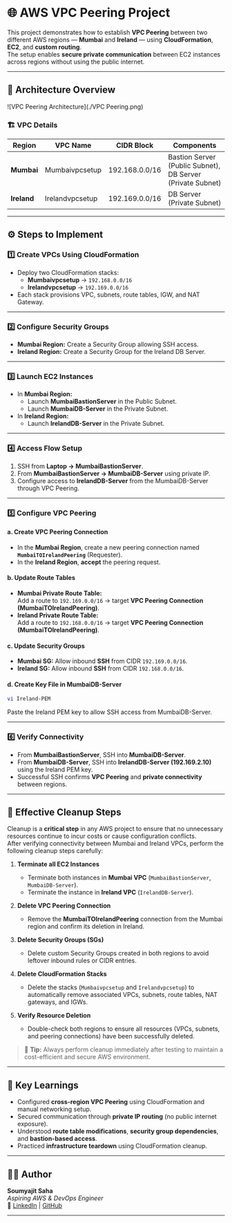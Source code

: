 # 🌐 AWS VPC Peering Project

This project demonstrates how to establish **VPC Peering** between two different AWS regions — **Mumbai** and **Ireland** — using **CloudFormation**, **EC2**, and **custom routing**.  
The setup enables **secure private communication** between EC2 instances across regions without using the public internet.

---

## 🧩 Architecture Overview

![VPC Peering Architecture](./VPC Peering.png)

### 🏗️ VPC Details

| Region      | VPC Name        | CIDR Block     | Components                                                 |
| ----------- | --------------- | -------------- | ---------------------------------------------------------- |
| **Mumbai**  | Mumbaivpcsetup  | 192.168.0.0/16 | Bastion Server (Public Subnet), DB Server (Private Subnet) |
| **Ireland** | Irelandvpcsetup | 192.169.0.0/16 | DB Server (Private Subnet)                                 |

---

## ⚙️ Steps to Implement

### 1️⃣ Create VPCs Using CloudFormation

* Deploy two CloudFormation stacks:
  * **Mumbaivpcsetup** → `192.168.0.0/16`
  * **Irelandvpcsetup** → `192.169.0.0/16`
* Each stack provisions VPC, subnets, route tables, IGW, and NAT Gateway.

---

### 2️⃣ Configure Security Groups

* **Mumbai Region:** Create a Security Group allowing SSH access.  
* **Ireland Region:** Create a Security Group for the Ireland DB Server.

---

### 3️⃣ Launch EC2 Instances

* In **Mumbai Region:**
  * Launch **MumbaiBastionServer** in the Public Subnet.
  * Launch **MumbaiDB-Server** in the Private Subnet.  
* In **Ireland Region:**
  * Launch **IrelandDB-Server** in the Private Subnet.

---

### 4️⃣ Access Flow Setup

1. SSH from **Laptop → MumbaiBastionServer**.  
2. From **MumbaiBastionServer → MumbaiDB-Server** using private IP.  
3. Configure access to **IrelandDB-Server** from the MumbaiDB-Server through VPC Peering.

---

### 5️⃣ Configure VPC Peering

#### a. Create VPC Peering Connection

* In the **Mumbai Region**, create a new peering connection named **`MumbaiTOIrelandPeering`** (Requester).  
* In the **Ireland Region**, **accept** the peering request.

#### b. Update Route Tables

* **Mumbai Private Route Table:**  
  Add a route to `192.169.0.0/16` → target **VPC Peering Connection (MumbaiTOIrelandPeering)**.  
* **Ireland Private Route Table:**  
  Add a route to `192.168.0.0/16` → target **VPC Peering Connection (MumbaiTOIrelandPeering)**.

#### c. Update Security Groups

* **Mumbai SG:** Allow inbound **SSH** from CIDR `192.169.0.0/16`.  
* **Ireland SG:** Allow inbound **SSH** from CIDR `192.168.0.0/16`.

#### d. Create Key File in MumbaiDB-Server

```bash
vi Ireland-PEM
```

Paste the Ireland PEM key to allow SSH access from MumbaiDB-Server.

---

### 6️⃣ Verify Connectivity

* From **MumbaiBastionServer**, SSH into **MumbaiDB-Server**.  
* From **MumbaiDB-Server**, SSH into **IrelandDB-Server (192.169.2.10)** using the Ireland PEM key.  
* Successful SSH confirms **VPC Peering** and **private connectivity** between regions.

---

## 🧹 Effective Cleanup Steps

Cleanup is a **critical step** in any AWS project to ensure that no unnecessary resources continue to incur costs or cause configuration conflicts.  
After verifying connectivity between Mumbai and Ireland VPCs, perform the following cleanup steps carefully:

1. **Terminate all EC2 Instances**
   * Terminate both instances in **Mumbai VPC** (`MumbaiBastionServer`, `MumbaiDB-Server`).  
   * Terminate the instance in **Ireland VPC** (`IrelandDB-Server`).

2. **Delete VPC Peering Connection**
   * Remove the **MumbaiTOIrelandPeering** connection from the Mumbai region and confirm its deletion in Ireland.

3. **Delete Security Groups (SGs)**
   * Delete custom Security Groups created in both regions to avoid leftover inbound rules or CIDR entries.

4. **Delete CloudFormation Stacks**
   * Delete the stacks (`Mumbaivpcsetup` and `Irelandvpcsetup`) to automatically remove associated VPCs, subnets, route tables, NAT gateways, and IGWs.

5. **Verify Resource Deletion**
   * Double-check both regions to ensure all resources (VPCs, subnets, and peering connections) have been successfully deleted.

> 🧠 **Tip:** Always perform cleanup immediately after testing to maintain a cost-efficient and secure AWS environment.

---

## 🧠 Key Learnings

* Configured **cross-region VPC Peering** using CloudFormation and manual networking setup.  
* Secured communication through **private IP routing** (no public internet exposure).  
* Understood **route table modifications**, **security group dependencies**, and **bastion-based access**.  
* Practiced **infrastructure teardown** using CloudFormation cleanup.

---

## 🧑‍💻 Author

**Soumyajit Saha**  
*Aspiring AWS & DevOps Engineer*  
🔗 [LinkedIn](#) | [GitHub](#)

---
